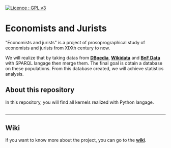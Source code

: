 [![Licence : GPL v3](https://img.shields.io/badge/License-GPLv3-blue.svg)](https://www.gnu.org/licenses/gpl-3.0)

# Economists and Jurists

"Economists and jurists" is a project of prosoprographical study of economists and jurists from XIXth century to now. 

We will realize that by taking datas from **[DBpedia](https://www.dbpedia.org/)**, **[Wikidata](https://www.wikidata.org/wiki/Wikidata:Main_Page)** and **[BnF Data](https://data.bnf.fr/)** with SPARQL langage then merge them. The final goal is obtain a database on these populations. From this database created, we will achieve statistics analysis. 

## About this repository

In this repository, you will find all kernels realized with Python langage. 

## 

-------------- 

## Wiki

If you want to know more about the project, you can go to the **[wiki](https://github.com/Semantic-Data-for-Humanities/Economists_Jurists/wiki|wiki)**.
